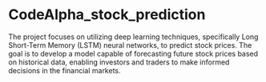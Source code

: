 # CodeAlpha_stock_prediction
The project focuses on utilizing deep learning techniques, specifically Long Short-Term Memory (LSTM) neural networks, to predict stock prices. The goal is to develop a model capable of forecasting future stock prices based on historical data, enabling investors and traders to make informed decisions in the financial markets.
